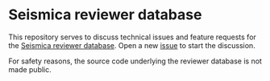 # Seismica reviewer database

This repository serves to discuss technical issues and feature requests for the [Seismica reviewer database](https://seismica.eu.pythonanywhere.com/). Open a new [issue](https://github.com/WeAreSeismica/reviewer-database/issues) to start the discussion.

For safety reasons, the source code underlying the reviewer database is not made public.
